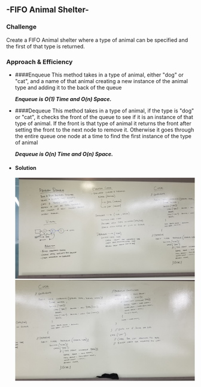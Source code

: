 ## -FIFO Animal Shelter-

### Challenge
Create a FIFO Animal shelter where a type of animal can be specified and the first of that type is returned.

### Approach & Efficiency

* ####Enqueue
    This method takes in a type of animal, either "dog" or "cat", and a name of that animal creating a new instance of the animal type and adding it to the back of the queue

    _**Enqueue is O(1) Time and O(n) Space.**_

* ####Dequeue
    This method takes in a type of animal, if the type is "dog" or "cat", it checks the front of the queue to see if it is an instance of that type of animal. If the front is that type of animal it returns the front after setting the front to the next node to remove it. Otherwise it goes through the entire queue one node at a time to find the first instance of the type of animal

    _**Dequeue is O(n) Time and O(n) Space.**_

* #### Solution

    ![solution image](../assets/FIFOAnimalShelter.jpg)
    ![solution image](../assets/FIFOAnimalShelterCode.jpg)
